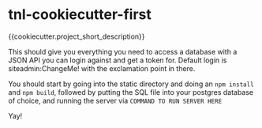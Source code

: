 # tnl-cookiecutter-first
{{cookiecutter.project_short_description}}

This should give you everything you need to access a database with a JSON API you can login against and get a token for.  Default login is siteadmin:ChangeMe! with the exclamation point in there.

You should start by going into the static directory and doing an `npm install` and `npm build`, followed by putting the SQL file into your postgres database of choice, and running the server via `COMMAND TO RUN SERVER HERE`

Yay!